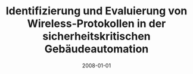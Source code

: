 ---
abstract: ''
authors:
- Thomas Mund
date: '2008-01-01'
featured: false
links:
- name: Publik
  url: https://publik.tuwien.ac.at/showentry.php?ID=172137&lang=2
publication_types:
- '7'
publishDate: '2008-01-01'
title: Identifizierung und Evaluierung von Wireless-Protokollen in der sicherheitskritischen
  Gebäudeautomation
url_pdf: ''
---